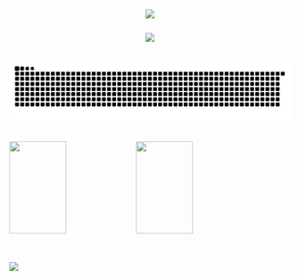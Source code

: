 <!-- 动态打字效果 -->
<h1 align="center">
  <a href="https://sunguoqi.com/">
    <img src="https://readme-typing-svg.herokuapp.com/?lines=git&nbsp;add&nbsp;.;git&nbsp;commit&nbsp;-m&nbsp;'over';git&nbsp;push;下班！&center=true&size=27">
  </a>
</h1>

<!-- 敲代码的图片 -->
<div align="center" ><img order-radius="100px" src="https://cdn.jsdelivr.net/gh/sun0225SUN/photos/images/202108300019556.gif"/></div>
<br>

<!-- 贪吃蛇代码贡献图 -->
![](https://raw.githubusercontent.com/nindle/nindle/output/github-contribution-grid-snake.svg)

<!-- 代码提交图 -->
<!-- <div>
  <img src="https://github.com/nindle/nindle/blob/main/metrics.svg" width="100%" />
</div> -->
<br>

<div>
    <img height="165" width="45%" align="left" src="https://github-readme-stats.vercel.app/api/top-langs/?username=nindle&layout=compact" />
    <img height="165" width="45%" src="https://github-readme-stats.vercel.app/api?username=nindle&show_icons=true" />
</div>
<br>
<br>

![](https://komarev.com/ghpvc/?username=nindle&color=red)
